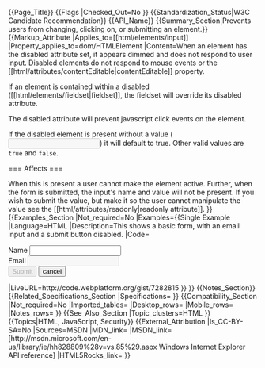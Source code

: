 {{Page_Title}}
{{Flags
|Checked_Out=No
}}
{{Standardization_Status|W3C Candidate Recommendation}}
{{API_Name}}
{{Summary_Section|Prevents users from changing, clicking on, or submitting an element.}}
{{Markup_Attribute
|Applies_to=[[html/elements/input]]
|Property_applies_to=dom/HTMLElement
|Content=When an element has the disabled attribute set, it appears dimmed and does not respond to user input. Disabled elements do not respond to mouse events or the [[html/attributes/contentEditable|contentEditable]] property.

If an element is contained within a disabled ([[html/elements/fieldset|fieldset]], the fieldset will override its disabled attribute.

The disabled attribute will prevent javascript click events on the element.

If the disabled element is present without a value (<code><input disabled></code>) it will default to true. Other valid values are <code>true</code> and <code>false</code>.

=== Affects ===

When this is present a user cannot make the element active. Further, when the form is submitted, the input's name and value will not be present. If you wish to submit the value, but make it so the user cannot manipulate the value see the [[html/attributes/readonly|readonly attribute]].
}}
{{Examples_Section
|Not_required=No
|Examples={{Single Example
|Language=HTML
|Description=This shows a basic form, with an email input and a submit button disabled.
|Code=<!doctype html>
<title>Disabled attribute demo</title>
<form role="form">
	<label for="name">Name</label>
	<input name="name">
	<br>
	<label for="email">Email</label>
	<input type="email" name="email" disabled>
	<br>
	<input type="submit" disabled>
	<input type="button" value="cancel">
</form>
|LiveURL=http://code.webplatform.org/gist/7282815
}}
}}
{{Notes_Section}}
{{Related_Specifications_Section
|Specifications=
}}
{{Compatibility_Section
|Not_required=No
|Imported_tables=
|Desktop_rows=
|Mobile_rows=
|Notes_rows=
}}
{{See_Also_Section
|Topic_clusters=HTML
}}
{{Topics|HTML, JavaScript, Security}}
{{External_Attribution
|Is_CC-BY-SA=No
|Sources=MSDN
|MDN_link=
|MSDN_link=[http://msdn.microsoft.com/en-us/library/ie/hh828809%28v=vs.85%29.aspx Windows Internet Explorer API reference]
|HTML5Rocks_link=
}}